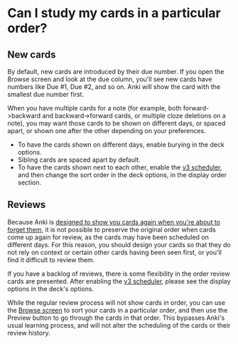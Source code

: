 # Can I study my cards in a particular order?

## New cards

By default, new cards are introduced by their due number. If you open the
Browse screen and look at the due column, you'll see new cards have numbers
like Due #1, Due #2, and so on. Anki will show the card with the smallest
due number first.

When you have multiple cards for a note (for example, both forward->backward
and backward->forward cards, or multiple cloze deletions on a note), you may
want those cards to be shown on different days, or spaced apart, or shown
one after the other depending on your preferences.

- To have the cards shown on different days, enable burying in the deck options.
- Sibling cards are spaced apart by default.
- To have the cards shown next to each other, enable the [v3 scheduler](./the-2021-scheduler.md), 
and then change the sort order in the deck options, in the display order section.

## Reviews

Because Anki is [designed to show you cards again when you're about to forget them](./anki-is-not-showing-me-all-my-cards.md),
it is not possible to preserve the original order when cards come up again for review,
as the cards may have been scheduled on different days. For this reason, you should
design your cards so that they do not rely on context or certain other cards having been
seen first, or you'll find it difficult to review them.

If you have a backlog of reviews, there is some flexibility in the order review cards
are presented. After enabling the [v3 scheduler](./the-2021-scheduler.md), please see
the display options in the deck's options.

While the regular review process will not show cards in order, you can use the
[Browse screen](https://docs.ankiweb.net/browsing.html) to sort your cards in a
particular order, and then use the Preview button to go through the cards in that order.
This bypasses Anki's usual learning process, and will not alter the scheduling of the
cards or their review history.

